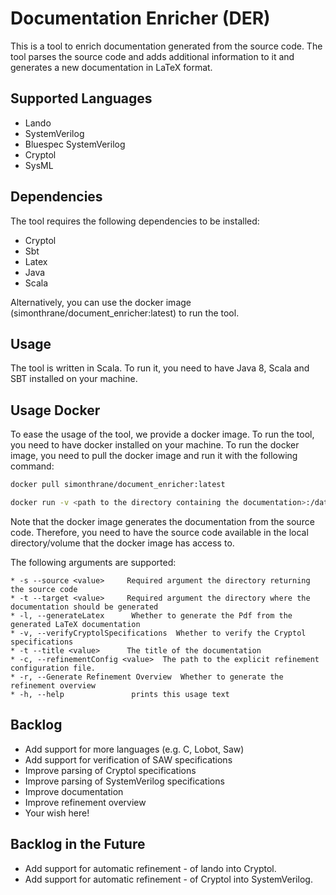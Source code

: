 # Documentation Enricher (DER)

This is a tool to enrich documentation generated from the source code.
The tool parses the source code and adds additional information to it and generates a new documentation in LaTeX format.

## Supported Languages

* Lando
* SystemVerilog
* Bluespec SystemVerilog
* Cryptol
* SysML

## Dependencies
The tool requires the following dependencies to be installed:

* Cryptol
* Sbt
* Latex
* Java
* Scala

Alternatively, you can use the docker image (simonthrane/document_enricher:latest) to run the tool.

## Usage

The tool is written in Scala. To run it, you need to have Java 8, Scala and SBT installed on your machine.

## Usage Docker

To ease the usage of the tool, we provide a docker image. To run the tool, you need to have docker installed on your machine.
To run the docker image, you need to pull the docker image and run it with the following command:

```bash
docker pull simonthrane/document_enricher:latest

docker run -v <path to the directory containing the documentation>:/data simonthrane/document_enricher:latest -s /data -t /data  <OptionalArguments>
```

Note that the docker image generates the documentation from the source code. 
Therefore, you need to have the source code available in the local directory/volume that the docker image has access to.


The following arguments are supported:

    * -s --source <value>     Required argument the directory returning the source code
    * -t --target <value>     Required argument the directory where the documentation should be generated
    * -l, --generateLatex      Whether to generate the Pdf from the generated LaTeX documentation
    * -v, --verifyCryptolSpecifications  Whether to verify the Cryptol specifications
    * -t --title <value>      The title of the documentation
    * -c, --refinementConfig <value>  The path to the explicit refinement configuration file.
    * -r, --Generate Refinement Overview  Whether to generate the refinement overview
    * -h, --help               prints this usage text


## Backlog

* Add support for more languages (e.g. C, Lobot, Saw)
* Add support for verification of SAW specifications
* Improve parsing of Cryptol specifications
* Improve parsing of SystemVerilog specifications
* Improve documentation
* Improve refinement overview
* Your wish here!

## Backlog in the Future

* Add support for automatic refinement - of lando into Cryptol.
* Add support for automatic refinement - of Cryptol into SystemVerilog.
